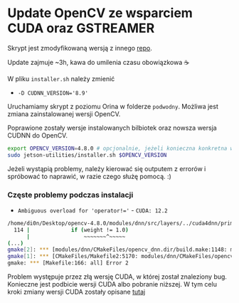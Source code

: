 # Update OpenCV ze wsparciem CUDA oraz GSTREAMER

Skrypt jest zmodyfikowaną wersją z innego [repo](https://github.com/mdegans/nano_build_opencv).

Update zajmuje ~3h, kawa do umilenia czasu obowiązkowa ☕

W pliku `installer.sh` należy zmienić
  - `-D CUDNN_VERSION='8.9'`

Uruchamiamy skrypt z poziomu Orina w folderze `podwodny`. Możliwa jest zmiana zainstalowanej wersji OpenCV.

Poprawione zostały wersje instalowanych bilbiotek oraz nowsza wersja CUDNN do OpenCV.

```bash
export OPENCV_VERSION=4.8.0 # opcjonalnie, jeżeli konieczna konkretna wersja
sudo jetson-utilities/installer.sh $OPENCV_VERSION
```

Jeżeli wystąpią problemy, należy kierować się outputem z errorów i spróbować to naprawić, w razie czego służę pomocą. :)

### Częste problemy podczas instalacji

- `Ambiguous overload for 'operator!='` - `CUDA: 12.2`

```bash
/home/di0n/Desktop/opencv-4.8.0/modules/dnn/src/layers/../cuda4dnn/primitives/normalize_bbox.hpp:114:24: error: ambiguous overload for ‘operator!=’ (operand types are ‘__half’ and ‘double’)
  114 |             if (weight != 1.0)
      |                 ~~~~~~~^~~~~~
(...)
gmake[2]: *** [modules/dnn/CMakeFiles/opencv_dnn.dir/build.make:1148: modules/dnn/CMakeFiles/opencv_dnn.dir/src/layers/normalize_bbox_layer.cpp.o] Error 1
gmake[1]: *** [CMakeFiles/Makefile2:5170: modules/dnn/CMakeFiles/opencv_dnn.dir/all] Error 2
gmake: *** [Makefile:166: all] Error 2
```

Problem występuje przez złą wersję CUDA, w której został znaleziony bug. Konieczne jest podbicie wersji CUDA albo pobranie niższej.
W tym celu kroki zmiany wersji CUDA zostały opisane [tutaj](./change-cuda-version.md)
